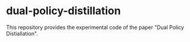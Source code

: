 # dual-policy-distillation
This repository provides the experimental code of the paper "Dual Policy Distiallation".
